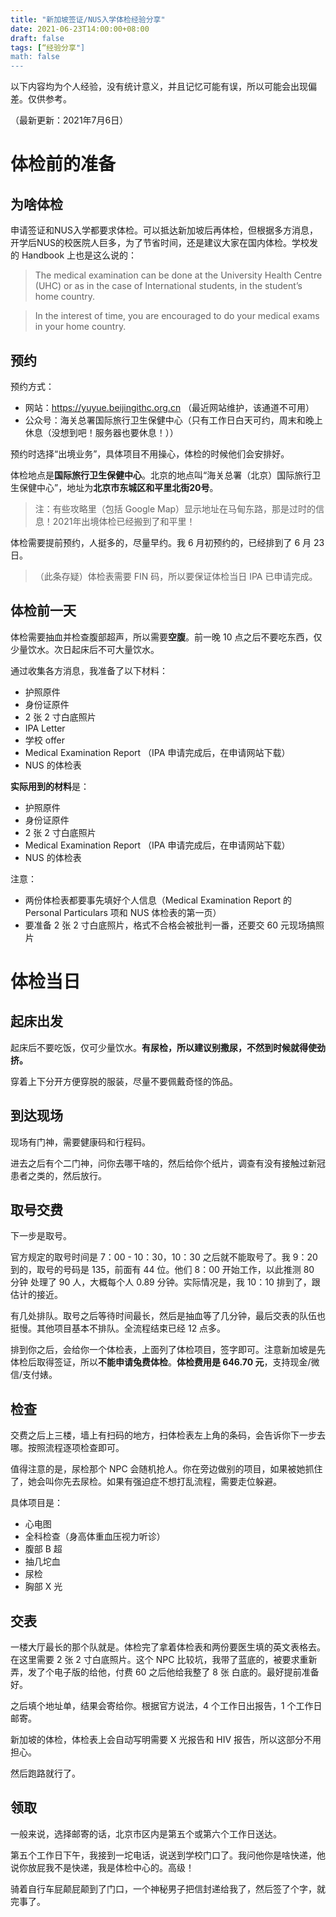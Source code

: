 ```yaml
---
title: "新加坡签证/NUS入学体检经验分享"
date: 2021-06-23T14:00:00+08:00
draft: false
tags: [“经验分享"]
math: false
---
```


以下内容均为个人经验，没有统计意义，并且记忆可能有误，所以可能会出现偏差。仅供参考。

（最新更新：2021年7月6日）

<!--more-->

# 体检前的准备

## 为啥体检

申请签证和NUS入学都要求体检。可以抵达新加坡后再体检，但根据多方消息，开学后NUS的校医院人巨多，为了节省时间，还是建议大家在国内体检。学校发的 Handbook 上也是这么说的：

> The medical examination can be done at the University Health Centre (UHC) or as in the case of International students, in the student’s home country.

> In the interest of time, you are encouraged to do your medical exams in your home country.

## 预约

预约方式：
- 网站：https://yuyue.beijingithc.org.cn （最近网站维护，该通道不可用）
- 公众号：海关总署国际旅行卫生保健中心（只有工作日白天可约，周末和晚上休息（没想到吧！服务器也要休息！））

预约时选择“出境业务”，具体项目不用操心，体检的时候他们会安排好。

体检地点是**国际旅行卫生保健中心**。北京的地点叫“海关总署（北京）国际旅行卫生保健中心”，地址为**北京市东城区和平里北街20号**。

> 注：有些攻略里（包括 Google Map）显示地址在马甸东路，那是过时的信息！2021年出境体检已经搬到了和平里！

体检需要提前预约，人挺多的，尽量早约。我 6 月初预约的，已经排到了 6 月 23 日。

> （此条存疑）体检表需要 FIN 码，所以要保证体检当日 IPA 已申请完成。

## 体检前一天

体检需要抽血并检查腹部超声，所以需要**空腹**。前一晚 10 点之后不要吃东西，仅少量饮水。次日起床后不可大量饮水。

通过收集各方消息，我准备了以下材料：
- 护照原件
- 身份证原件
- 2 张 2 寸白底照片
- IPA Letter
- 学校 offer
- Medical Examination Report （IPA 申请完成后，在申请网站下载）
- NUS 的体检表

**实际用到的材料**是：
- 护照原件
- 身份证原件
- 2 张 2 寸白底照片
- Medical Examination Report （IPA 申请完成后，在申请网站下载）
- NUS 的体检表

注意：
- 两份体检表都要事先填好个人信息（Medical Examination Report 的 Personal Particulars 项和 NUS 体检表的第一页）
- 要准备 2 张 2 寸白底照片，格式不合格会被批判一番，还要交 60 元现场搞照片

# 体检当日

## 起床出发

起床后不要吃饭，仅可少量饮水。**有尿检，所以建议别撒尿，不然到时候就得使劲挤。**

穿着上下分开方便穿脱的服装，尽量不要佩戴奇怪的饰品。

## 到达现场

现场有门神，需要健康码和行程码。

进去之后有个二门神，问你去哪干啥的，然后给你个纸片，调查有没有接触过新冠患者之类的，然后放行。

## 取号交费

下一步是取号。

官方规定的取号时间是 7：00 - 10：30，10：30 之后就不能取号了。我 9：20 到的，取号的号码是 135，前面有 44 位。他们 8：00 开始工作，以此推测 80 分钟 处理了 90 人，大概每个人 0.89 分钟。实际情况是，我 10：10 排到了，跟估计的接近。

有几处排队。取号之后等待时间最长，然后是抽血等了几分钟，最后交表的队伍也挺慢。其他项目基本不排队。全流程结束已经 12 点多。

排到你之后，会给你一个体检表，上面列了体检项目，签字即可。注意新加坡是先体检后取得签证，所以**不能申请兔费体检**。**体检费用是 646.70 元**，支持现金/微信/支付婊。

## 检查

交费之后上三楼，墙上有扫码的地方，扫体检表左上角的条码，会告诉你下一步去哪。按照流程逐项检查即可。

值得注意的是，尿检那个 NPC 会随机抢人。你在旁边做别的项目，如果被她抓住了，她会叫你先去尿检。如果有强迫症不想打乱流程，需要走位躲避。

具体项目是：
- 心电图
- 全科检查（身高体重血压视力听诊）
- 腹部 B 超
- 抽几坨血
- 尿检
- 胸部 X 光

## 交表

一楼大厅最长的那个队就是。体检完了拿着体检表和两份要医生填的英文表格去。在这里需要 2 张 2 寸白底照片。这个 NPC 比较坑，我带了蓝底的，被要求重新弄，发了个电子版的给他，付费 60 之后他给我整了 8 张 白底的。最好提前准备好。

之后填个地址单，结果会寄给你。根据官方说法，4 个工作日出报告，1 个工作日邮寄。

新加坡的体检，体检表上会自动写明需要 X 光报告和 HIV 报告，所以这部分不用担心。

然后跑路就行了。

## 领取

一般来说，选择邮寄的话，北京市区内是第五个或第六个工作日送达。

第五个工作日下午，我接到一坨电话，说送到学校门口了。我问他你是啥快递，他说你放屁我不是快递，我是体检中心的。高级！

骑着自行车屁颠屁颠到了门口，一个神秘男子把信封递给我了，然后签了个字，就完事了。